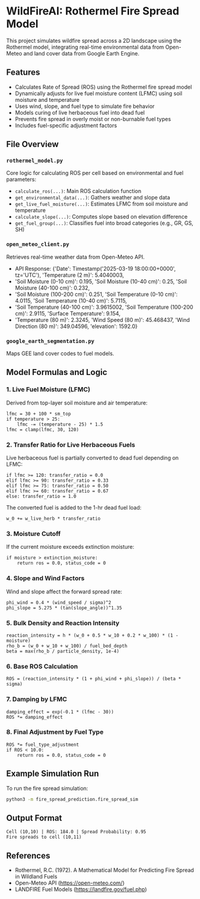 # WildFireAI: Rothermel Fire Spread Model

This project simulates wildfire spread across a 2D landscape using the Rothermel model, integrating real-time environmental data from Open-Meteo and land cover data from Google Earth Engine.

## Features

- Calculates Rate of Spread (ROS) using the Rothermel fire spread model
- Dynamically adjusts for live fuel moisture content (LFMC) using soil moisture and temperature
- Uses wind, slope, and fuel type to simulate fire behavior
- Models curing of live herbaceous fuel into dead fuel
- Prevents fire spread in overly moist or non-burnable fuel types
- Includes fuel-specific adjustment factors

## File Overview

### `rothermel_model.py`
Core logic for calculating ROS per cell based on environmental and fuel parameters:
- `calculate_ros(...)`: Main ROS calculation function
- `get_environmental_data(...)`: Gathers weather and slope data
- `get_live_fuel_moisture(...)`: Estimates LFMC from soil moisture and temperature
- `calculate_slope(...)`: Computes slope based on elevation difference
- `get_fuel_group(...)`: Classifies fuel into broad categories (e.g., GR, GS, SH)





### `open_meteo_client.py`
Retrieves real-time weather data from Open-Meteo API.
-  API Response: {'Date': Timestamp('2025-03-19 18:00:00+0000', tz='UTC'), 'Temperature (2 m)': 5.4040003, 
- 'Soil Moisture (0-10 cm)': 0.195, 'Soil Moisture (10-40 cm)': 0.25, 'Soil Moisture (40-100 cm)': 0.232, 
- 'Soil Moisture (100-200 cm)': 0.251, 'Soil Temperature (0-10 cm)': 4.0115, 'Soil Temperature (10-40 cm)': 5.7115, 
- 'Soil Temperature (40-100 cm)': 3.9615002, 'Soil Temperature (100-200 cm)': 2.9115, 'Surface Temperature': 9.154, 
- 'Temperature (80 m)': 2.3245, 'Wind Speed (80 m)': 45.468437, 'Wind Direction (80 m)': 349.04596, 'elevation': 1592.0}

### `google_earth_segmentation.py`
Maps GEE land cover codes to fuel models.

## Model Formulas and Logic

### 1. **Live Fuel Moisture (LFMC)**
Derived from top-layer soil moisture and air temperature:

```
lfmc = 30 + 100 * sm_top
if temperature > 25:
    lfmc -= (temperature - 25) * 1.5
lfmc = clamp(lfmc, 30, 120)
```

### 2. **Transfer Ratio for Live Herbaceous Fuels**
Live herbaceous fuel is partially converted to dead fuel depending on LFMC:

```
if lfmc >= 120: transfer_ratio = 0.0
elif lfmc >= 90: transfer_ratio = 0.33
elif lfmc >= 75: transfer_ratio = 0.50
elif lfmc >= 60: transfer_ratio = 0.67
else: transfer_ratio = 1.0
```

The converted fuel is added to the 1-hr dead fuel load:

```
w_0 += w_live_herb * transfer_ratio
```

### 3. **Moisture Cutoff**
If the current moisture exceeds extinction moisture:

```
if moisture > extinction_moisture:
    return ros = 0.0, status_code = 0
```

### 4. **Slope and Wind Factors**
Wind and slope affect the forward spread rate:

```
phi_wind = 0.4 * (wind_speed / sigma)^2
phi_slope = 5.275 * (tan(slope_angle))^1.35
```

### 5. **Bulk Density and Reaction Intensity**

```
reaction_intensity = h * (w_0 + 0.5 * w_10 + 0.2 * w_100) * (1 - moisture)
rho_b = (w_0 + w_10 + w_100) / fuel_bed_depth
beta = max(rho_b / particle_density, 1e-4)
```

### 6. **Base ROS Calculation**

```
ROS = (reaction_intensity * (1 + phi_wind + phi_slope)) / (beta * sigma)
```

### 7. **Damping by LFMC**

```
damping_effect = exp(-0.1 * (lfmc - 30))
ROS *= damping_effect
```

### 8. **Final Adjustment by Fuel Type**

```
ROS *= fuel_type_adjustment
if ROS < 10.0:
    return ros = 0.0, status_code = 0
```

## Example Simulation Run

To run the fire spread simulation:

```bash
python3 -m fire_spread_prediction.fire_spread_sim
```

## Output Format

```
Cell (10,10) | ROS: 184.0 | Spread Probability: 0.95
Fire spreads to cell (10,11)
```

## References

- Rothermel, R.C. (1972). A Mathematical Model for Predicting Fire Spread in Wildland Fuels
- Open-Meteo API (https://open-meteo.com/)
- LANDFIRE Fuel Models (https://landfire.gov/fuel.php)
```


